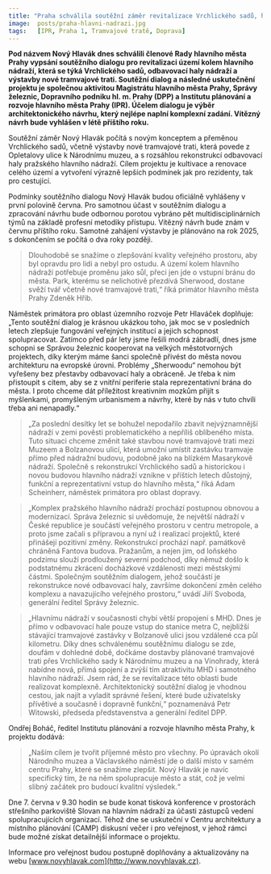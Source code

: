 ```yaml
---
title: "Praha schválila soutěžní záměr revitalizace Vrchlického sadů, haly hlavního nádraží a výstavby nové tramvajové trati"
image: 	posts/praha-hlavni-nadrazi.jpg
tags:   [IPR, Praha 1, Tramvajové tratě, Doprava]
---
```


**Pod názvem Nový Hlavák dnes schválili členové Rady hlavního města Prahy vypsání soutěžního dialogu pro revitalizaci území kolem hlavního nádraží, která se týká Vrchlického sadů, odbavovací haly nádraží a výstavby nové tramvajové trati. Soutěžní dialog a následné uskutečnění projektu je společnou aktivitou Magistrátu hlavního města Prahy, Správy železnic, Dopravního podniku hl. m. Prahy (DPP) a Institutu plánování a rozvoje hlavního města Prahy (IPR). Účelem dialogu je výběr architektonického návrhu, který nejlépe naplní komplexní zadání. Vítězný návrh bude vyhlášen v létě příštího roku.**

Soutěžní záměr Nový Hlavák počítá s novým konceptem a přeměnou Vrchlického sadů, včetně výstavby nové tramvajové trati, která povede z Opletalovy ulice k Národnímu muzeu, a s rozsáhlou rekonstrukcí odbavovací haly pražského hlavního nádraží. Cílem projektu je kultivace a renovace celého území a vytvoření výrazně lepších podmínek jak pro rezidenty, tak pro cestující.

Podmínky soutěžního dialogu Nový Hlavák budou oficiálně vyhlášeny v první polovině června. Pro samotnou účast v soutěžním dialogu a zpracování návrhu bude odbornou porotou vybráno pět multidisciplinárních týmů na základě profesní metodiky přístupu. Vítězný návrh bude znám v červnu příštího roku. Samotné zahájení výstavby je plánováno na rok 2025, s dokončením se počítá o dva roky později.

>Dlouhodobě se snažíme o zlepšování kvality veřejného prostoru, aby byl opravdu pro lidi a nebyl pro ostudu. A území kolem hlavního nádraží potřebuje proměnu jako sůl, přeci jen jde o vstupní bránu do města. Park, kterému se nelichotivě přezdívá Sherwood, dostane svěží tvář včetně nové tramvajové trati,“ říká primátor hlavního města Prahy Zdeněk Hřib.

Náměstek primátora pro oblast územního rozvoje Petr Hlaváček doplňuje: „Tento soutěžní dialog je krásnou ukázkou toho, jak moc se v posledních letech zlepšuje fungování veřejných institucí a jejich schopnost spolupracovat. Zatímco před pár lety jsme řešili modrá zábradlí, dnes jsme schopni se Správou železnic kooperovat na velkých městotvorných projektech, díky kterým máme šanci společně přivést do města novou architekturu na evropské úrovni. Problémy „Sherwoodu“ nemohou být vyřešeny bez přestavby odbavovací haly a obráceně. Je třeba k nim přistoupit s citem, aby se z vnitřní periferie stala reprezentativní brána do města. I proto chceme dát příležitost kreativním mozkům přijít s myšlenkami, promyšleným urbanismem a návrhy, které by nás v tuto chvíli třeba ani nenapadly.“

>„Za poslední desítky let se bohužel nepodařilo zbavit nejvýznamnější nádraží v zemi pověsti problematického a nepříliš oblíbeného místa. Tuto situaci chceme změnit také stavbou nové tramvajové trati mezi Muzeem a Bolzanovou ulicí, která umožní umístit zastávku tramvaje přímo před nádražní budovu, podobně jako na blízkém Masarykově nádraží. Společně s rekonstrukcí Vrchlického sadů a historickou i novou budovou hlavního nádraží vznikne v příštích letech důstojný, funkční a reprezentativní vstup do hlavního města,“ říká Adam Scheinherr, náměstek primátora pro oblast dopravy.

>„Komplex pražského hlavního nádraží prochází postupnou obnovou a modernizací. Správa železnic si uvědomuje, že největší nádraží v České republice je součástí veřejného prostoru v centru metropole, a proto jsme začali s přípravou a nyní už i realizací projektů, které přinášejí pozitivní změny. Rekonstrukcí prochází např. památkově chráněná Fantova budova. Pražanům, a nejen jim, od loňského podzimu slouží prodloužený severní podchod, díky němuž došlo k podstatnému zkrácení docházkové vzdálenosti mezi městskými částmi. Společným soutěžním dialogem, jehož součástí je rekonstrukce nové odbavovací haly, završíme dokončení změn celého komplexu a navazujícího veřejného prostoru,“ uvádí Jiří Svoboda, generální ředitel Správy železnic.

>„Hlavnímu nádraží v současnosti chybí větší propojení s MHD. Dnes je přímo v odbavovací hale pouze vstup do stanice metra C, nejbližší stávající tramvajové zastávky v Bolzanově ulici jsou vzdálené cca půl kilometru. Díky dnes schválenému soutěžnímu dialogu se zde, doufám v dohledné době, dočkáme dostavby plánované tramvajové trati přes Vrchlického sady k Národnímu muzeu a na Vinohrady, která nabídne nová, přímá spojení a zvýší tím atraktivitu MHD i samotného hlavního nádraží. Jsem rád, že se revitalizace této oblasti bude realizovat komplexně. Architektonický soutěžní dialog je vhodnou cestou, jak najít a vyladit správné řešení, které bude uživatelsky přívětivé a současně i dopravně funkční,“ poznamenává Petr Witowski, předseda představenstva a generální ředitel DPP.

Ondřej Boháč, ředitel Institutu plánování a rozvoje hlavního města Prahy, k projektu dodává: 

>„Naším cílem je tvořit příjemné město pro všechny. Po úpravách okolí Národního muzea a Václavského náměstí jde o další místo v samém centru Prahy, které se snažíme zlepšit. Nový Hlavák je navíc specifický tím, že na něm spolupracuje město a stát, což je velmi slibný začátek pro budoucí kvalitní výsledek.“

Dne 7. června v 9.30 hodin se bude konat tisková konference v prostorách střešního parkoviště Slovan na hlavním nádraží za účasti zástupců vedení spolupracujících organizací. Téhož dne se uskuteční v Centru architektury a místního plánování (CAMP) diskusní večer i pro veřejnost, v jehož rámci bude možné získat detailnější informace o projektu.

Informace pro veřejnost budou postupně doplňovány a aktualizovány na webu [www.novyhlavak.com](http://www.novyhlavak.cz).